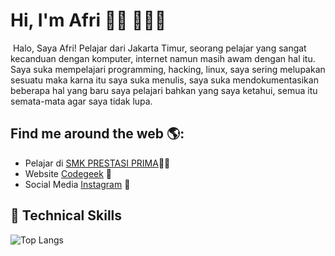 # Hi, I'm Afri 👋🏾 👩🏾‍💻

<img src="https://smkprestasiprima.sch.id/wp-content/uploads/2023/06/BG-1.jpg" alt="">
Halo, Saya Afri! Pelajar dari Jakarta Timur, seorang pelajar yang sangat kecanduan dengan komputer, internet namun masih awam dengan hal itu.
Saya suka mempelajari programming, hacking, linux, saya sering melupakan sesuatu maka karna itu saya suka menulis, saya suka mendokumentasikan beberapa hal yang baru saya pelajari
bahkan yang saya ketahui, semua itu semata-mata agar saya tidak lupa.

## Find me around the web 🌎:
- Pelajar di <a href="https://smkprestasiprima.sch.id/">SMK PRESTASI PRIMA</a>✍🏾
- Website <a href="https://rtd.codegeek.my.id"> Codegeek</a> 🏓
- Social Media <a href="https://www.linkedin.com/in/monicampowell/">Instagram</a> 💼

## 💼 Technical Skills

![Top Langs](https://github-readme-stats.vercel.app/api/top-langs/?username=afrinory&theme=buefy&hide=css,html)
